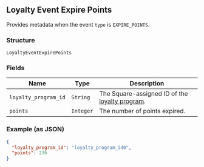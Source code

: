 ## Loyalty Event Expire Points

Provides metadata when the event `type` is `EXPIRE_POINTS`.

### Structure

`LoyaltyEventExpirePoints`

### Fields

| Name | Type | Description |
|  --- | --- | --- |
| `loyalty_program_id` | `String` | The Square-assigned ID of the [loyalty program](#type-LoyaltyProgram). |
| `points` | `Integer` | The number of points expired. |

### Example (as JSON)

```json
{
  "loyalty_program_id": "loyalty_program_id0",
  "points": 236
}
```

